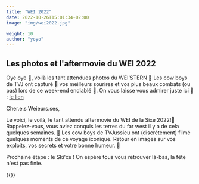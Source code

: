 ```yaml
---
title: "WEI 2022"
date: 2022-10-26T15:01:34+02:00
image: "img/wei2022.jpg"

weight: 10
author: "yoyo"
---
```


## Les photos et l'aftermovie du WEI 2022

Oye oye 📢, voilà les tant attendues photos du WEI'STERN 🤠
Les cow boys de TVJ ont capturé 📸 vos meilleurs sourires et vos plus beaux combats (ou pas) lors de ce week-end endiablé 🎉. 
On vous laisse vous admirer juste ici 🤩 : [le lien](https://drive.google.com/drive/folders/1VGyqT7mW_ZVMYW9ymSg7ml6AhawsJXvh "photos du wei 2022") 

Cher.e.s Weieurs.ses,

Le voici, le voilà, le tant attendu aftermovie du WEI de la Sixe 2022!🥳
Rappelez-vous, vous aviez conquis les terres du far west il y a de cela quelques semaines. 🤠
Les cow boys de TVJussieu ont (discrètement) filmé quelques moments de ce voyage iconique.
Retour en images sur vos exploits, vos secrets et votre bonne humeur. 🎥

Prochaine étape : le Ski'xe ! On espère tous vous retrouver là-bas, la fête n'est pas finie.

{{<youtube L-Jss3Qc-DE>}}